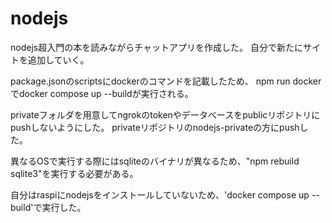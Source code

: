 # nodejs
nodejs超入門の本を読みながらチャットアプリを作成した。
自分で新たにサイトを追加していく。

package.jsonのscriptsにdockerのコマンドを記載したため、
npm run docker
でdocker compose up --buildが実行される。

privateフォルダを用意してngrokのtokenやデータベースをpublicリポジトリにpushしないようにした。
privateリポジトリのnodejs-privateの方にpushした。

異なるOSで実行する際にはsqliteのバイナリが異なるため、"npm rebuild sqlite3"を実行する必要がある。

自分はraspiにnodejsをインストールしていないため、'docker compose up --build'で実行した。